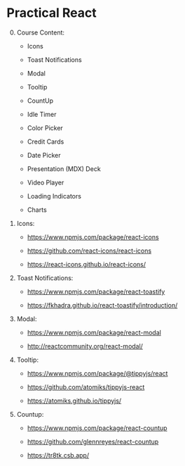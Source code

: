 # Practical React

0. Course Content:

    - Icons

    - Toast Notifications

    - Modal

    - Tooltip

    - CountUp

    - Idle Timer

    - Color Picker

    - Credit Cards

    - Date Picker

    - Presentation (MDX) Deck

    - Video Player

    - Loading Indicators

    - Charts

1. Icons:

    - https://www.npmjs.com/package/react-icons

    - https://github.com/react-icons/react-icons

    - https://react-icons.github.io/react-icons/

2. Toast Notifications:

    - https://www.npmjs.com/package/react-toastify

    - https://fkhadra.github.io/react-toastify/introduction/

3. Modal:

    - https://www.npmjs.com/package/react-modal

    - http://reactcommunity.org/react-modal/

4. Tooltip:

    - https://www.npmjs.com/package/@tippyjs/react

    - https://github.com/atomiks/tippyjs-react

    - https://atomiks.github.io/tippyjs/

5. Countup:

    - https://www.npmjs.com/package/react-countup

    - https://github.com/glennreyes/react-countup

    - https://tr8tk.csb.app/


